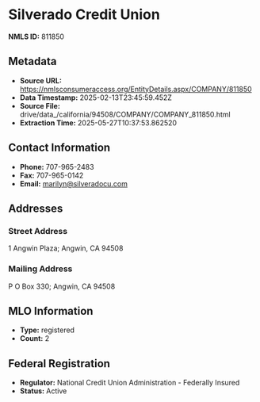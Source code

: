 # Silverado Credit Union

**NMLS ID:** 811850

## Metadata
- **Source URL:** https://nmlsconsumeraccess.org/EntityDetails.aspx/COMPANY/811850
- **Data Timestamp:** 2025-02-13T23:45:59.452Z
- **Source File:** drive/data_/california/94508/COMPANY/COMPANY_811850.html
- **Extraction Time:** 2025-05-27T10:37:53.862520

## Contact Information
- **Phone:** 707-965-2483
- **Fax:** 707-965-0142
- **Email:** marilyn@silveradocu.com

## Addresses
### Street Address
1 Angwin Plaza; Angwin, CA 94508

### Mailing Address
P O Box 330; Angwin, CA 94508

## MLO Information
- **Type:** registered
- **Count:** 2

## Federal Registration
- **Regulator:** National Credit Union Administration - Federally Insured
- **Status:** Active
